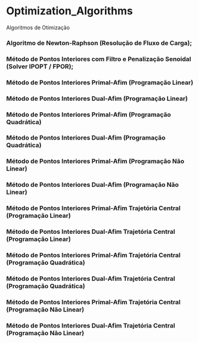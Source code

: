 # Optimization_Algorithms
Algoritmos de Otimização


### Algoritmo de Newton-Raphson (Resolução de Fluxo de Carga);

### Método de Pontos Interiores com Filtro e Penalização Senoidal (Solver IPOPT / FPOR);

### Método de Pontos Interiores Primal-Afim (Programação Linear)

### Método de Pontos Interiores Dual-Afim (Programação Linear)

### Método de Pontos Interiores Primal-Afim (Programação Quadrática)

### Método de Pontos Interiores Dual-Afim (Programação Quadrática)

### Método de Pontos Interiores Primal-Afim (Programação Não Linear)

### Método de Pontos Interiores Dual-Afim (Programação Não Linear)

### Método de Pontos Interiores Primal-Afim Trajetória Central (Programação Linear)

### Método de Pontos Interiores Dual-Afim Trajetória Central (Programação Linear)

### Método de Pontos Interiores Primal-Afim Trajetória Central (Programação Quadrática)

### Método de Pontos Interiores Dual-Afim Trajetória Central (Programação Quadrática)

### Método de Pontos Interiores Primal-Afim Trajetória Central (Programação Não Linear)

### Método de Pontos Interiores Dual-Afim Trajetória Central (Programação Não Linear)

